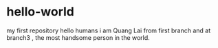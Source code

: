 # hello-world
my first repository
hello humans 
i am Quang Lai from first branch and at branch3 , the most handsome person in the world.